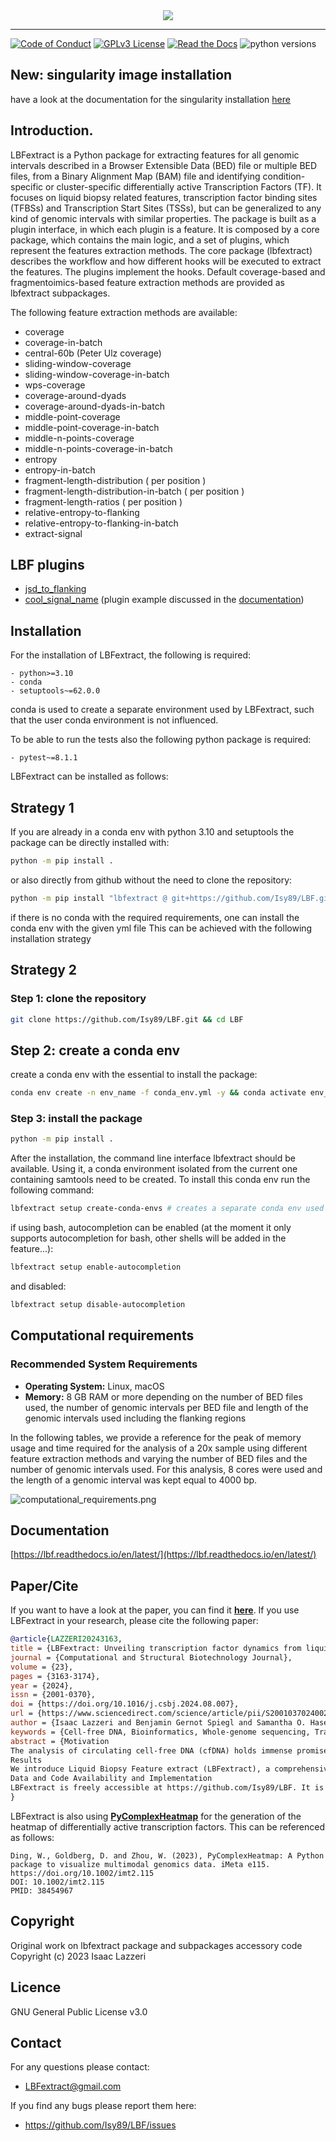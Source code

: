 <div align="center">
	<img src="docs/source/_static/logo.png">
</div>

----

[![Code of Conduct](https://img.shields.io/badge/code%20of-conduct-ff69b4.svg?style=flat)](CODE_OF_CONDUCT.md)
[![GPLv3 License](https://img.shields.io/badge/License-GPL%20v3-yellow.svg)](https://opensource.org/licenses/)
[![Read the Docs](https://readthedocs.org/projects/yt2mp3/badge/?version=latest)](https://lbf.readthedocs.io/)
![python versions](https://img.shields.io/badge/python->=3.10-blue.svg)

## New: singularity image installation 

have a look at the documentation for the singularity installation [here](https://lbf.readthedocs.io/)

## Introduction.


LBFextract is a Python package for extracting features for all genomic intervals described in a Browser Extensible Data (BED) file or multiple BED files, from a Binary Alignment Map (BAM) file and identifying condition-specific or cluster-specific differentially active Transcription Factors (TF).
It focuses on liquid biopsy related features, transcription factor binding sites (TFBSs) and Transcription Start Sites (TSSs), but can be generalized to any kind of genomic intervals with similar properties. 
The package is built as a plugin interface, in which each plugin is a feature. It is composed by a core package, which contains the main logic, and a set of
plugins, which represent the features extraction methods. The core package (lbfextract) describes the workflow and how different hooks will be executed to extract the features. 
The plugins implement the hooks. Default coverage-based and fragmentoimics-based feature extraction methods are provided as lbfextract subpackages. 

The following feature extraction methods are available:

- coverage
- coverage-in-batch
- central-60b (Peter Ulz coverage)
- sliding-window-coverage
- sliding-window-coverage-in-batch
- wps-coverage
- coverage-around-dyads
- coverage-around-dyads-in-batch
- middle-point-coverage
- middle-point-coverage-in-batch
- middle-n-points-coverage
- middle-n-points-coverage-in-batch
- entropy
- entropy-in-batch 
- fragment-length-distribution ( per position )
- fragment-length-distribution-in-batch ( per position )
- fragment-length-ratios ( per position )
- relative-entropy-to-flanking
- relative-entropy-to-flanking-in-batch
- extract-signal

## LBF plugins

- [jsd_to_flanking](https://github.com/Isy89/fextract_jsd_to_flanking)
- [cool_signal_name](https://github.com/Isy89/fextract_cool_signal_name) (plugin example discussed in the [documentation](https://lbf.readthedocs.io/en/latest/plugins.html))

## Installation

For the installation of LBFextract, the following is required:

    - python>=3.10
    - conda 
    - setuptools~=62.0.0

conda is used to create a separate environment used by LBFextract, such that the user conda environment is 
not influenced. 

To be able to run the tests also the following python package is required:

    - pytest~=8.1.1



LBFextract can be installed as follows:

## Strategy 1 

If you are already in a conda env with python 3.10 and setuptools the package can be directly installed with:
```bash
python -m pip install .
```
or also directly from github without the need to clone the repository:

```bash
python -m pip install "lbfextract @ git+https://github.com/Isy89/LBF.git"
```

if there is no conda with the required requirements, one can install the conda env with the given yml file
This can be achieved with the following installation strategy 

## Strategy 2

### Step 1: clone the repository

```bash
git clone https://github.com/Isy89/LBF.git && cd LBF
```

## Step 2: create a conda env

create a conda env with the essential to install the package:

```bash
conda env create -n env_name -f conda_env.yml -y && conda activate env_name
```

### Step 3: install the package

```bash
python -m pip install .
```


After the installation, the command line interface lbfextract should be available.
Using it, a conda environment isolated from the current one containing samtools need to be created.
To install this conda env run the following command:

```bash
lbfextract setup create-conda-envs # creates a separate conda env used for filtering the bam files and other steps
```

if using bash, autocompletion can be enabled (at the moment it only supports autocompletion for bash, other shells will be added in the feature...):

```bash
lbfextract setup enable-autocompletion
```

and disabled:

```bash
lbfextract setup disable-autocompletion
```
## Computational requirements 

### Recommended System Requirements

- **Operating System:** Linux, macOS
- **Memory:** 8 GB RAM or more depending on the number of BED files used, the number of genomic intervals per BED file 
  and length of the genomic intervals used including the flanking regions

In the following tables, we provide a reference for the peak of memory usage and time required for the analysis 
of a 20x sample using different feature extraction methods and varying the number of BED files and the number
of genomic intervals used. For this analysis, 8 cores were used and the length of a genomic interval
was kept equal to 4000 bp.

![computational_requirements.png](computational_requirements.png)

## Documentation

[https://lbf.readthedocs.io/en/latest/](https://lbf.readthedocs.io/en/latest/)

## Paper/Cite

If you want to have a look at the paper, you can find it **[here](https://doi.org/10.1016/j.csbj.2024.08.007)**.
If you use LBFextract in your research, please cite the following paper:

```bibtex
@article{LAZZERI20243163,
title = {LBFextract: Unveiling transcription factor dynamics from liquid biopsy data},
journal = {Computational and Structural Biotechnology Journal},
volume = {23},
pages = {3163-3174},
year = {2024},
issn = {2001-0370},
doi = {https://doi.org/10.1016/j.csbj.2024.08.007},
url = {https://www.sciencedirect.com/science/article/pii/S200103702400268X},
author = {Isaac Lazzeri and Benjamin Gernot Spiegl and Samantha O. Hasenleithner and Michael R. Speicher and Martin Kircher},
keywords = {Cell-free DNA, Bioinformatics, Whole-genome sequencing, Transcription factors, Fragmentomics},
abstract = {Motivation
The analysis of circulating cell-free DNA (cfDNA) holds immense promise as a non-invasive diagnostic tool across various human conditions. However, extracting biological insights from cfDNA fragments entails navigating complex and diverse bioinformatics methods, encompassing not only DNA sequence variation, but also epigenetic characteristics like nucleosome footprints, fragment length, and methylation patterns.
Results
We introduce Liquid Biopsy Feature extract (LBFextract), a comprehensive package designed to streamline feature extraction from cfDNA sequencing data, with the aim of enhancing the reproducibility and comparability of liquid biopsy studies. LBFextract facilitates the integration of preprocessing and postprocessing steps through alignment fragment tags and a hook mechanism. It incorporates various methods, including coverage-based and fragment length-based approaches, alongside two novel feature extraction methods: an entropy-based method to infer TF activity from fragmentomics data and a technique to amplify signals from nucleosome dyads. Additionally, it implements a method to extract condition-specific differentially active TFs based on these features for biomarker discovery. We demonstrate the use of LBFextract for the subtype classification of advanced prostate cancer patients using coverage signals at transcription factor binding sites from cfDNA. We show that LBFextract can generate robust and interpretable features that can discriminate between different clinical groups. LBFextract is a versatile and user-friendly package that can facilitate the analysis and interpretation of liquid biopsy data.
Data and Code Availability and Implementation
LBFextract is freely accessible at https://github.com/Isy89/LBF. It is implemented in Python and compatible with Linux and Mac operating systems. Code and data to reproduce these analyses have been uploaded to 10.5281/zenodo.10964406.}
}
```

LBFextract is also using **[PyComplexHeatmap](https://github.com/DingWB/PyComplexHeatmap)** for the generation of the heatmap of differentially active transcription factors. This can be referenced as follows:

```
Ding, W., Goldberg, D. and Zhou, W. (2023), PyComplexHeatmap: A Python package to visualize multimodal genomics data. iMeta e115. https://doi.org/10.1002/imt2.115
DOI: 10.1002/imt2.115
PMID: 38454967
```

## Copyright

Original work on lbfextract package and subpackages accessory code Copyright (c) 2023 Isaac Lazzeri

## Licence

GNU General Public License v3.0

## Contact

For any questions please contact:

* <LBFextract@gmail.com>

If you find any bugs please report them here:

* <https://github.com/Isy89/LBF/issues> 
